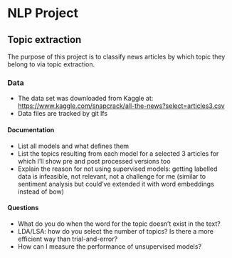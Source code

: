 # NLP Project
## Topic extraction
The purpose of this project is to classify news articles by which topic they belong to via topic extraction.

### Data
- The data set was downloaded from Kaggle at: https://www.kaggle.com/snapcrack/all-the-news?select=articles3.csv
- Data files are tracked by git lfs

#### Documentation
- List all models and what defines them
- List the topics resulting from each model for a selected 3 articles for which I’ll show pre and post processed versions too
- Explain the reason for not using supervised models: getting labelled data is infeasible, not relevant, not a challenge for me (similar to sentiment analysis but could’ve extended it with word embeddings instead of bow)

#### Questions
- What do you do when the word for the topic doesn’t exist in the text?
- LDA/LSA: how do you select the number of topics? Is there a more efficient way than trial-and-error?
- How can I measure the performance of unsupervised models?